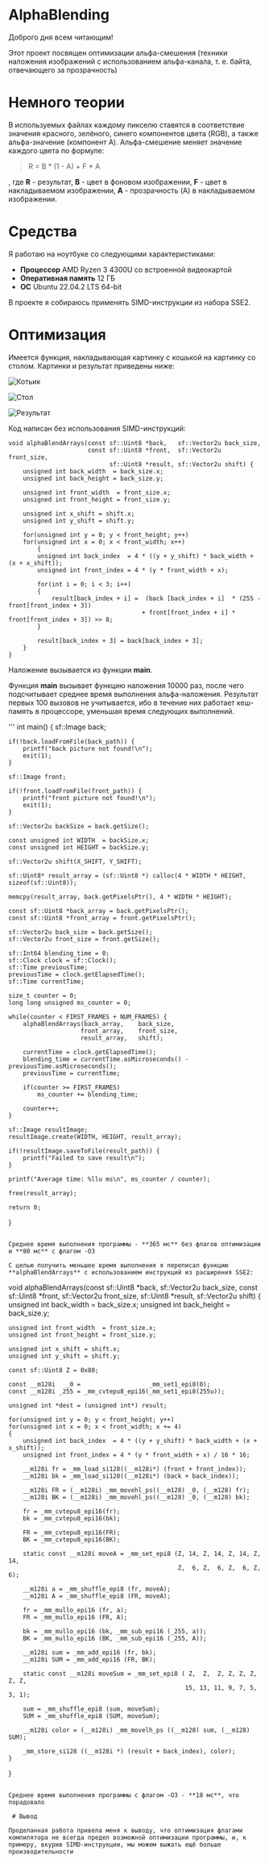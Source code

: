 # AlphaBlending

Доброго дня всем читающим!

Этот проект посвящен оптимизации альфа-смешения (техники наложения изображений с использованием альфа-канала, т. е. байта, отвечающего за прозрачность)

# Немного теории

В используемых файлах каждому пикселю ставятся в соответствие значения красного, зелёного, синего компонентов цвета (RGB), а также альфа-значение (компонент A). Альфа-смешение меняет значение каждого цвета по формуле:

> R = B * (1 - A) + F * A

 , где **R** - результат, **B** - цвет в фоновом изображении, **F** - цвет в накладываемом изображении, **A** - прозрачность (A) в накладываемом изображении.

 # Средства

Я работаю на ноутбуке со следующими характеристиками:
 - **Процессор** AMD Ryzen 3 4300U со встроенной видеокартой
 - **Оперативная память** 12 ГБ
 - **ОС** Ubuntu 22.04.2 LTS 64-bit
 
В проекте я собираюсь применять SIMD-инструкции из набора SSE2.

 # Оптимизация

Имеется функция, накладывающая картинку с кошькой на картинку со столом. Картинки и результат приведены ниже:

![Котьик](Pictures/AskhatCat.bmp)

![Стол](Pictures/Table.bmp)

![Результат](Pictures/Result.bmp)

Код написан без использования SIMD-инструкций:

```
void alphaBlendArrays(const sf::Uint8 *back,   sf::Vector2u back_size,
                      const sf::Uint8 *front,  sf::Vector2u front_size,
                            sf::Uint8 *result, sf::Vector2u shift) {
    unsigned int back_width  = back_size.x;
    unsigned int back_height = back_size.y;

    unsigned int front_width  = front_size.x;
    unsigned int front_height = front_size.y;

    unsigned int x_shift = shift.x;
    unsigned int y_shift = shift.y;

    for(unsigned int y = 0; y < front_height; y++)
    for(unsigned int x = 0; x < front_width; x++) 
        {
        unsigned int back_index  = 4 * ((y + y_shift) * back_width + (x + x_shift));
        unsigned int front_index = 4 * (y * front_width + x);

        for(int i = 0; i < 3; i++) 
        {
            result[back_index + i] =  (back [back_index + i]  * (255 - front[front_index + 3]) 
                                     + front[front_index + i] *        front[front_index + 3]) >> 8;
        }

        result[back_index + 3] = back[back_index + 3];
    }
}
```

Наложение вызывается из функции **main**. 

Функция **main** вызывает функцию наложения 10000 раз, после чего подсчитывает среднее время выполнения альфа-наложения. Результат первых 100 вызовов не учитывается, ибо в течение них работает кеш-память в процессоре, уменьшая время следующих выполнений.

'''
int main() {
    sf::Image back;

    if(!back.loadFromFile(back_path)) {
        printf("back picture not found!\n");
        exit(1);
    }

    sf::Image front;

    if(!front.loadFromFile(front_path)) {
        printf("front picture not found!\n");
        exit(1);
    }

    sf::Vector2u backSize = back.getSize();

    const unsigned int WIDTH  = backSize.x;
    const unsigned int HEIGHT = backSize.y;

    sf::Vector2u shift(X_SHIFT, Y_SHIFT);

    sf::Uint8* result_array = (sf::Uint8 *) calloc(4 * WIDTH * HEIGHT, sizeof(sf::Uint8));

    memcpy(result_array, back.getPixelsPtr(), 4 * WIDTH * HEIGHT);  

    const sf::Uint8 *back_array = back.getPixelsPtr();
    const sf::Uint8 *front_array = front.getPixelsPtr();

    sf::Vector2u back_size = back.getSize();
    sf::Vector2u front_size = front.getSize();

    sf::Int64 blending_time = 0;
    sf::Clock clock = sf::Clock();
    sf::Time previousTime;
    previousTime = clock.getElapsedTime();
    sf::Time currentTime;

    size_t counter = 0;
    long long unsigned ms_counter = 0;

    while(counter < FIRST_FRAMES + NUM_FRAMES) {
        alphaBlendArrays(back_array,    back_size,
                        front_array,    front_size,
                        result_array,   shift);

        currentTime = clock.getElapsedTime();
        blending_time = currentTime.asMicroseconds() - previousTime.asMicroseconds(); 
        previousTime = currentTime;

        if(counter >= FIRST_FRAMES)
            ms_counter += blending_time;
        
        counter++;
    }

    sf::Image resultImage;
    resultImage.create(WIDTH, HEIGHT, result_array);

    if(!resultImage.saveToFile(result_path)) {
        printf("Failed to save result\n");
    }

    printf("Average time: %llu ms\n", ms_counter / counter);

    free(result_array);

    return 0;
}
```

Среднее время выполнения программы - **365 мс** без флагов оптимизации и **80 мс** с флагом -O3

С целью получить меньшее время выполнения я переписал функцию **alphaBlendArrays** с использованием инструкций из расширения SSE2:

```
void alphaBlendArrays(const sf::Uint8 *back,   sf::Vector2u back_size,
                      const sf::Uint8 *front,  sf::Vector2u front_size,
                            sf::Uint8 *result, sf::Vector2u shift) {
    unsigned int back_width  = back_size.x;
    unsigned int back_height = back_size.y;

    unsigned int front_width  = front_size.x;
    unsigned int front_height = front_size.y;

    unsigned int x_shift = shift.x;
    unsigned int y_shift = shift.y;

    const sf::Uint8 Z = 0x80;

    const __m128i   _0 =                   _mm_set1_epi8(0);
    const __m128i _255 = _mm_cvtepu8_epi16(_mm_set1_epi8(255u));

    unsigned int *dest = (unsigned int*) result;

    for(unsigned int y = 0; y < front_height; y++)
    for(unsigned int x = 0; x < front_width; x += 4) 
    {
        unsigned int back_index  = 4 * ((y + y_shift) * back_width + (x + x_shift));
        unsigned int front_index = 4 * (y * front_width + x) / 16 * 16;

        __m128i fr = _mm_load_si128((__m128i*) (front + front_index));
        __m128i bk = _mm_load_si128((__m128i*) (back + back_index));

        __m128i FR = (__m128i) _mm_movehl_ps((__m128) _0, (__m128) fr);
        __m128i BK = (__m128i) _mm_movehl_ps((__m128) _0, (__m128) bk);

        fr = _mm_cvtepu8_epi16(fr);
        bk = _mm_cvtepu8_epi16(bk);

        FR = _mm_cvtepu8_epi16(FR);
        BK = _mm_cvtepu8_epi16(BK);

        static const __m128i moveA = _mm_set_epi8 (Z, 14, Z, 14, Z, 14, Z, 14,
                                                   Z,  6, Z,  6, Z,  6, Z,  6);

        __m128i a = _mm_shuffle_epi8 (fr, moveA);                               
        __m128i A = _mm_shuffle_epi8 (FR, moveA);

        fr = _mm_mullo_epi16 (fr, a);                                        
        FR = _mm_mullo_epi16 (FR, A);

        bk = _mm_mullo_epi16 (bk, _mm_sub_epi16 (_255, a));                      
        BK = _mm_mullo_epi16 (BK, _mm_sub_epi16 (_255, A));

        __m128i sum = _mm_add_epi16 (fr, bk);                                 
        __m128i SUM = _mm_add_epi16 (FR, BK);

        static const __m128i moveSum = _mm_set_epi8 ( Z,  Z,  Z, Z, Z, Z, Z, Z,
                                                     15, 13, 11, 9, 7, 5, 3, 1);

        sum = _mm_shuffle_epi8 (sum, moveSum);                                  
        SUM = _mm_shuffle_epi8 (SUM, moveSum);

        __m128i color = (__m128i) _mm_movelh_ps ((__m128) sum, (__m128) SUM);   

        _mm_store_si128 ((__m128i *) (result + back_index), color);
    }
}
```

Среднее время выполнения программы с флагом -O3 - **18 мс**, что порадовало

 # Вывод

Проделанная работа привела меня к выводу, что оптимизация флагами компилятора не всегда предел возможной оптимизации программы, и, к примеру, вкурив SIMD-инструкции, мы можем выжать ещё больше производительности